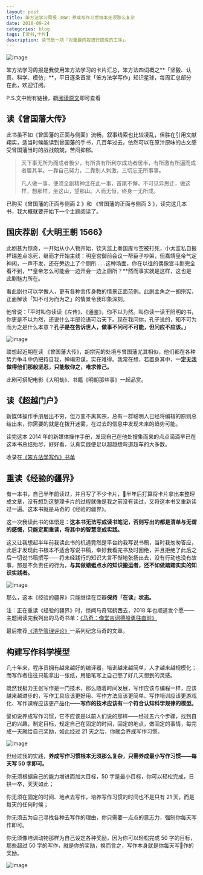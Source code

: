```yaml
---
layout: post
title: 笨方法学习周报 38W：养成写作习惯根本无须那么复杂
date: 2018-09-24
categories: blog
tags: [读书,卡片]
description: 读书是一项「对重要内容进行提炼的工序」。
---
```



![image](http://upload-images.jianshu.io/upload_images/32598-0d32cdef718535a7?imageMogr2/auto-orient/strip%7CimageView2/2/w/1240)

笨方法学习周报是我使用笨方法学习的卡片汇总，笨方法四词概之**「坚毅、认真、科学、模仿」**，平日逐条首发「笨方法学写作」知识星球，每周汇总部分在此，欢迎订阅。

P.S.文中附有链接，戳[阅读原文](https://www.jianshu.com/nb/25728012)即可查看


## 读《曾国藩大传》

此书虽不如《曾国藩的正面与侧面》流畅，叙事线索也比较凌乱，但胜在引用文献翔实，适当时候能读到曾国藩的手书，几百年过去，依然可以在原汁原味的古文感受曾国藩当时的战战兢兢，苦闷抑郁。

> 天下事无所为而成者极少，有所贪有所利尔成功者居半，有所激有所逼而成者居其半。一靠自己努力，二靠别人刺激，三切忘无所事事。
> 
> 凡人做一事，便须全副精神注在此一事，首尾不懈。不可见异思迁，做这样，想那样，坐这山，望那山。人而无恒，终身一无所成。

已购买《曾国藩的正面与侧面 2 》和 《曾国藩的正面与侧面 3 》，读完这几本书，我大概就要开始下一个主题阅读了。

## 国庆荐剧《大明王朝 1566》

此剧甚为惊奇，一开始从小人物开始，钦天监上奏国库亏空被打死，小太监私自报祥瑞差点冻死，继而才开始主线：明皇宫御前会议一帮臣子吵架，但嘉靖皇帝气定神闲，一声不发，还在旁边上了个厕所……这种场面，你在以往的偶像宫斗剧完全看不到，**皇帝怎么可能会一边开会一边上厕所？**然而事实就是这样，这也是此剧魅力所在。

看此剧也可以学做人，更有各种言传身教的情景正面范例。此剧主角之一胡宗宪，正面解读「知不可为而为之」的情景令我印象深刻。

他曾说：「平时叫你读读《左传》、《通鉴》，你不以为然。叫你读一读王阳明的书，你更是不以为然，还说什么半部论语可治天下。现在我问你，孔子说的，知不可为而为之是什么本意？**孔子是在告诉世人，做事不问可不可能，但问应不应该。」**

![image](http://upload-images.jianshu.io/upload_images/32598-867f85cb17f89cb4?imageMogr2/auto-orient/strip%7CimageView2/2/w/1240)

联想起近期在读 《曾国藩大传》，胡宗宪的处境与曾国藩尤其相似，他们都在各种势力争斗中仍把持自我，殚竭忠谋，实在难得。我常在想，若置身其中，**一定无法做得他们那般坚忍，只能敬仰之，唯求修己。**

此剧可搭配电影《大明劫》、书籍《明朝那些事》一起品赏。

## 读《超越门户》

新媒体操作手册层出不穷，但万变不离其宗，总有一群聪明人已经将编辑的原则总结出来，你需要的就是在拨开迷雾，在过去的信息中发现未来的趋势可能。

读完这本 2014 年的新媒体操作手册，发现自己在他处搜集而来的点点滴滴早已在这本书总结殆尽，好好看，认真实践便足以超越想弯道超车的大多数。

收录在[《笨方法学写作》书单](https://www.douban.com/doulist/45064751/)

## 重读《经验的疆界》

有一本书，自己半年前读过，并且写了不少卡片，半年后打算将卡片拿出来整理成文章，没有想到这整理卡片的过程就像是我之前没有读过，又将这本书又重新读过一遍。这本书就是马奇的《经验的疆界》。

这一次我读此书的体悟是：**这本书无法写成读书笔记，否则写出的都是清单与无谓的感慨，只能定期重读，将其中的智慧变成实践。**

这又让我想起半年前我读此书的机遇竟然是平台约我写说书稿，当时我匆匆答应，此后才发现此书根本不适合写说书稿，幸好我看完书及时回绝，并且拒绝了此后之后一切说书稿撰写——将未经践行的知识大言不惭地张扬出去，没有行动也没有故事，那是不负责任的行为，**与其做蜻蜓点水的知识搬运者，还不如做踏踏实实的知识实践者。**

![image](http://upload-images.jianshu.io/upload_images/32598-fcf755668e697355?imageMogr2/auto-orient/strip%7CimageView2/2/w/1240)

那么，这本《经验的疆界》只能继续在豆瓣**保持「在读」状态。**

注：正在重读《经验的疆界》时，惊闻马奇驾鹤西去，2018 年也顺道发个愿——主题阅读完我列出的马奇书单：[《马奇：像堂吉诃德般勇往直前》](https://www.douban.com/doulist/46472818/)

最后推荐[《清华管理评论》](https://mp.weixin.qq.com/s/8hcXVLmxPglXHn_2QAQ7wA)一系列纪念马奇的文章。


## 构建写作科学模型

几十年来，程序员拥有越来越好的编译器，培训越来越简单，人才越来越规模化；而写作者往往只能拿出一张纸，用铅笔写上自己憋了好几天想到的灵感。

既然我极力主张写作是一门技术，那么随着时间发展，写作应该与编程一样，应该越来越进步的，写作工具应该更好用、写作方法应该更简单、写作培训应该更游戏化、写作课程应该更产品化——**写作的技术应该有一个符合认知科学规律的模型。**

譬如说养成写作习惯，它不应该是以前人们说的那样——经过五六个步骤，找到自己的兴趣，制定目标，规定自己在固定的时间，固定的地点，做固定的事情，每完成一天就给自己奖励，如此经过 21 天之后，你就会养成写作习惯。


![image](https://z3.ax1x.com/2021/07/06/RI6hgP.jpg)

但经过我的实践，**养成写作习惯根本无须那么复杂，只需养成最小写作习惯——每天写 50 字即可。**

你无须根据自己的能力增进而加大目标，50 字是最小目标，你可以轻松完成，日拱一卒，天天如此；

你无须在固定的时间、地点去写作，培养写作习惯的时间也不是只有 21 天，而是每天的任何时候；

你无须去为自己寻找各种去写作的理由，你只需要一点点的意志力，强制你每天写作即可。

你无须像培训动物那样为自己设定各种奖励，因为你可以轻松完成 50 字的目标，那些超过 50 字的写作，就是你的奖励，换而言之，写作本身就是你每天写作的奖励。

![image](https://z3.ax1x.com/2021/07/06/RI6OCn.jpg)


